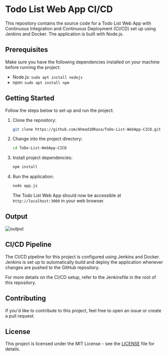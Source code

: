 # Todo List Web App CI/CD

This repository contains the source code for a Todo List Web App with Continuous Integration and Continuous Deployment (CI/CD) set up using Jenkins and Docker. The application is built with Node.js.

## Prerequisites

Make sure you have the following dependencies installed on your machine before running the project:

- Node.js: `sudo apt install nodejs`
- npm: `sudo apt install npm`

## Getting Started

Follow the steps below to set up and run the project:

1. Clone the repository:

   ```bash
   git clone https://github.com/Ahmad10Raza/ToDo-List-WebApp-CICD.git
   ```
2. Change into the project directory:

   ```bash
   cd ToDo-List-WebApp-CICD
   ```
3. Install project dependencies:

   ```bash
   npm install
   ```
4. Run the application:

   ```bash
   node app.js
   ```

   The Todo List Web App should now be accessible at `http://localhost:3000` in your web browser.

## Output

![output]()

## CI/CD Pipeline

The CI/CD pipeline for this project is configured using Jenkins and Docker. Jenkins is set up to automatically build and deploy the application whenever changes are pushed to the GitHub repository.

For more details on the CI/CD setup, refer to the Jenkinsfile in the root of this repository.

## Contributing

If you'd like to contribute to this project, feel free to open an issue or create a pull request.

## License

This project is licensed under the MIT License - see the [LICENSE](LICENSE) file for details.
